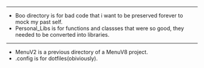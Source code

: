 ______________________________________
- Boo directory is for bad code that i want to be preserved forever to mock my past self.
- Personal_Libs is for functions and classses that were so good, they needed to be converted into libraries.
_______________________________________
- MenuV2 is a previous directory of a MenuV8 project.
- .config is for dotfiles(obiviously).
